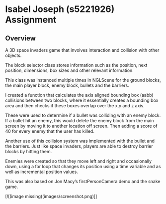 # Isabel Joseph (s5221926) Assignment 

## Overview
A 3D space invaders game that involves interaction and collision with other objects.

The block selector class stores information such as the position, next position, dimensions, box sizes and other relevant information. 

This class was instanced multiple times in NGLScene for the ground blocks, the main player block, enemy block, bullets and the barriers.

I created a function that calculates the axis aligned bounding box (aabb) collisions between two blocks, where it essentially creates a bounding box area and then checks if these boxes overlap over the x,y and z axis.

These were used to determine if a bullet was colliding with an enemy block. If a bullet hit an enemy, this would delete the enemy block from the main screen by moving it to another location off screen. Then adding a score of 40 for every enemy that the user has killed.

Another use of this collision system was implemented with the bullet and the barriers. Just like space invaders, players are able to destroy barrier blocks by hitting them.

Enemies were created so that they move left and right and occasionally down, using a for loop that changes its position using a time variable and as well as incremental position values.

This was also based on Jon Macy’s firstPersonCamera demo and the snake game.

[![(image missing)(images/screenshot.png)]]